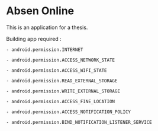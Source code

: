 # Absen Online
This is an application for a thesis.

Building app required :

`- android.permission.INTERNET`

`- android.permission.ACCESS_NETWORK_STATE`

`- android.permission.ACCESS_WIFI_STATE`

`- android.permission.READ_EXTERNAL_STORAGE`

`- android.permission.WRITE_EXTERNAL_STORAGE`

`- android.permission.ACCESS_FINE_LOCATION`

`- android.permission.ACCESS_NOTIFICATION_POLICY`

`- android.permission.BIND_NOTIFICATION_LISTENER_SERVICE`

